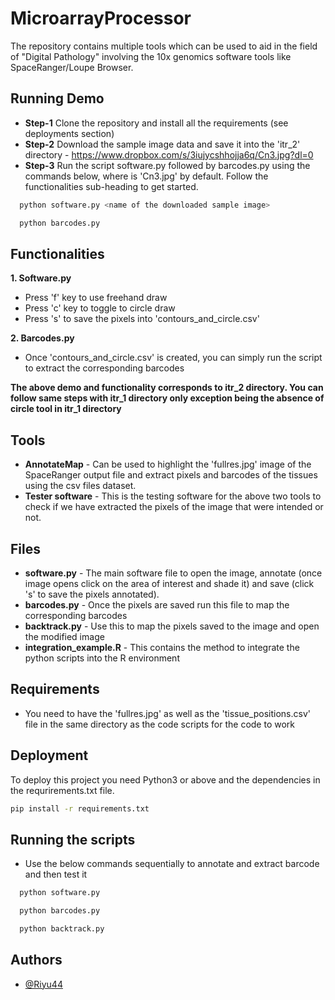 # MicroarrayProcessor
The repository contains multiple tools which can be used to aid in the field of "Digital Pathology" involving the 10x genomics software tools like SpaceRanger/Loupe Browser.

## Running Demo
- **Step-1** 
Clone the repository and install all the requirements (see deployments section)
- **Step-2** 
Download the sample image data and save it into the 'itr_2' directory - https://www.dropbox.com/s/3iujycshhojja6q/Cn3.jpg?dl=0 
- **Step-3** 
Run the script software.py followed by barcodes.py using the commands below, where <name of the downloaded sample image> is 'Cn3.jpg' by default. Follow the functionalities sub-heading to get started.
```bash
  python software.py <name of the downloaded sample image>
```
```bash
  python barcodes.py
```
## Functionalities
**1. Software.py**
- Press 'f' key to use freehand draw
- Press 'c' key to toggle to circle draw
- Press 's' to save the pixels into 'contours_and_circle.csv'

**2. Barcodes.py**
- Once 'contours_and_circle.csv' is created, you can simply run the script to extract the corresponding barcodes

**The above demo and functionality corresponds to itr_2 directory. You can follow same steps with itr_1 directory only exception being the absence of circle tool in itr_1 directory**

## Tools
- **AnnotateMap** - Can be used to highlight the 'fullres.jpg' image of the SpaceRanger output file and extract pixels and barcodes of the tissues using the csv files dataset.
- **Tester software** - This is the testing software for the above two tools to check if we have extracted the pixels of the image that were intended or not.

## Files
- **software.py** - The main software file to open the image, annotate (once image opens click on the area of interest and shade it) and save (click 's' to save the pixels annotated).
- **barcodes.py** - Once the pixels are saved run this file to map the corresponding barcodes
- **backtrack.py** - Use this to map the pixels saved to the image and open the modified image
- **integration_example.R** - This contains the method to integrate the python scripts into the R environment

## Requirements
- You need to have the 'fullres.jpg' as well as the 'tissue_positions.csv' file in the same directory as the code scripts for the code to work

## Deployment
To deploy this project you need Python3 or above and the dependencies in the requrirements.txt file.

```bash
pip install -r requirements.txt
```

## Running the scripts
- Use the below commands sequentially to annotate and extract barcode and then test it
```bash
  python software.py
```
```bash
  python barcodes.py
```
```bash
  python backtrack.py
```


## Authors

- [@Riyu44](https://www.github.com/Riyu44)

